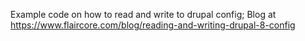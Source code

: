 Example code on how to read and write to drupal config;
Blog at https://www.flaircore.com/blog/reading-and-writing-drupal-8-config
